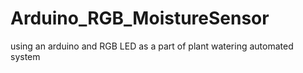 # Arduino_RGB_MoistureSensor
using an arduino and RGB LED as a part of plant watering automated system
